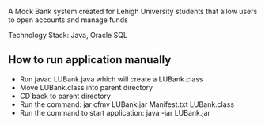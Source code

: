 A Mock Bank system created for Lehigh University students that allow users to open accounts and manage funds 

Technology Stack: Java, Oracle SQL

How to run application manually
-------------------------------
- Run javac LUBank.java which will create a LUBank.class
- Move LUBank.class into parent directory 
- CD back to parent directory
- Run the command: jar cfmv LUBank.jar Manifest.txt LUBank.class
- Run the command to start application: java -jar LUBank.jar 
